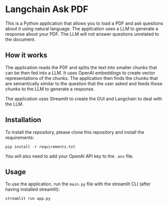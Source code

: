 # Langchain Ask PDF
This is a Python application that allows you to load a PDF and ask questions about it using natural language. The application uses a LLM to generate a response about your PDF. The LLM will not answer questions unrelated to the document.

## How it works

The application reads the PDF and splits the text into smaller chunks that can be then fed into a LLM. It uses OpenAI embeddings to create vector representations of the chunks. The application then finds the chunks that are semantically similar to the question that the user asked and feeds those chunks to the LLM to generate a response.

The application uses Streamlit to create the GUI and Langchain to deal with the LLM.


## Installation

To install the repository, please clone this repository and install the requirements:

```
pip install -r requirements.txt
```

You will also need to add your OpenAI API key to the `.env` file.

## Usage

To use the application, run the `main.py` file with the streamlit CLI (after having installed streamlit): 

```
streamlit run app.py
```


